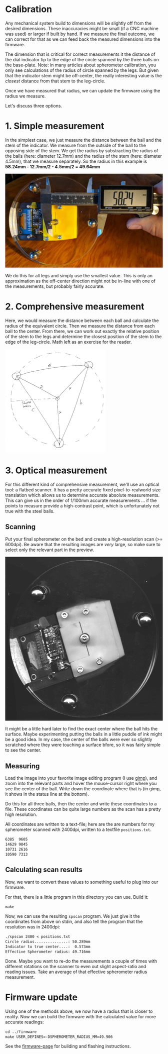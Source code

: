 Calibration
==========

Any mechanical system build to dimensions will be slightly off from the desired
dimensions.  These inaccuracies might be small (if a CNC machine was used) or
larger if built by hand. If we measure the final outcome, we can correct for
that as we can feed back the measured dimensions into the firmware.

The dimension that is critical for correct measurements it the distance
of the dial indicator tip to the edge of the circle spanned by the three
balls on the base-plate. Note: in many articles about spherometer
calibration, you only see calculations of the radius of circle spanned
by the legs. But given that the indicator stem might be off-center, the really
interesting value is the _closest_ distance from that stem to the leg-circle.

Once we have measured that radius, we can update the firmware using the radius
we measure.

Let's discuss three options.

# 1. Simple measurement

In the simplest case, we just measure the distance between the ball and the
stem of the indicator. We measure from the outside of the ball to the opposing
side of the stem. We get the radius by substracting the radius of the balls
(here: diameter 12.7mm) and the radius of the stem (here: diameter 4.5mm),
that we measure separately. So the radius in this example is
**58.24mm - 12.7mm/2 - 4.5mm/2 = 49.64mm**

![](../img/calibration-measure-center.jpg)

We do this for all legs and simply use the smallest value. This is only an
approximation as the off-center direction might not be in-line with one
of the measurements, but probably fairly accurate.

# 2. Comprehensive measurement

Here, we would measure the distance between each ball and calculate the radius
of the equivalent circle. Then we measure the distance from each ball to the
center. From there, we can work out exactly the relative position of the stem
to the legs and determine the closest position of the stem to the edge of the
leg-circle. Math left as an exercise for the reader.

![](../img/calibration-comprehensive.png)

# 3. Optical measurement

For this different kind of comprehensive measurement, we'll use an optical
tool: a flatbed scanner. It has a pretty accurate fixed pixel-to-realworld
size translation which allows us to determine accurate absolute measurements.
This can give us in the order of 1/100mm accurate measurements ... if the
points to measure provide a high-contrast point, which is unfortunately not
true with the steel balls.

## Scanning

Put your final spherometer on the bed and create a high-resolution scan
(>= 600dpi). Be aware that the resulting images are _very_ large, so make sure
to select only the relevant part in the preview.

![](../img/calibration-scan.jpg)

It might be a little hard later to find the exact center where the ball hits
the surface. Maybe experimenting putting the balls in a little puddle of ink
might be a good idea. In my case, the center of the balls were ever so slightly
scratched where they were touching a surface bfore, so it was fairly simple
to see the center.

## Measuring

Load the image into your favorite image editing program (I use [gimp]), and
zoom into the relevant parts and hover the mouse-cursor right where you see
the center of the ball. Write down the coordinate where that is (in gimp, it
shows in the status line at the bottom).

Do this for all three balls, then the center and write these coordinates
to a file. These coordinates can be quite large numbers as the scan has a
pretty high resolution.

All coordinates are written to a text-file; here are the are numbers for my
spherometer scanned with 2400dpi, written to a textfile `positions.txt`.

```
6385  9605
14629 9845
10731 2616
10590 7313
```

## Calculating scan results

Now, we want to convert these values to something useful to plug into our
firmware.

For that, there is a little program in this directory you can use. Build it:

```
make
```

Now, we can use the resulting `spscan` program. We just give it the coordinates
from above on stdin, and also tell the program that the resolution was in
2400dpi:


```
./spscan 2400 < positions.txt
Circle radius...............: 50.289mm
Indicator to true center....:  0.573mm
Effective Spherometer radius: 49.716mm
```

Done. Maybe you want to re-do the measurements a couple of times with different
rotations on the scanner to even out slight aspect-ratio and reading issues.
Take an average of that effective spherometer radius measurement.

# Firmware update

Using one of the methods above, we now have a radius that is closer to reality.
Now we can build the firmware with the calculated value for more accurate
readings:

```
cd ../firmware
make USER_DEFINES=-DSPHEROMETER_RADIUS_MM=49.906
```

See the [firmware-page](../firmware) for building and flashing instructions.

[gimp]: https://www.gimp.org/
